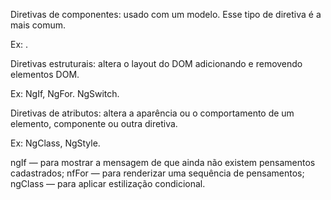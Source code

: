 Diretivas de componentes: usado com um modelo. Esse tipo de diretiva é a mais comum.

Ex: <app-listarPensamentos>.

Diretivas estruturais: altera o layout do DOM adicionando e removendo elementos DOM.

Ex: NgIf, NgFor. NgSwitch.

Diretivas de atributos: altera a aparência ou o comportamento de um elemento, componente ou outra diretiva.

Ex: NgClass, NgStyle.


ngIf — para mostrar a mensagem de que ainda não existem pensamentos cadastrados;
nfFor — para renderizar uma sequência de pensamentos;
ngClass — para aplicar estilização condicional.
